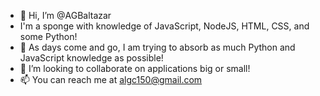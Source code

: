 - 👋 Hi, I’m @AGBaltazar
-   I'm a sponge with knowledge of JavaScript, NodeJS, HTML, CSS, and some Python!
- 🌱 As days come and go, I am trying to absorb as much Python and JavaScript knowledge as possible!
- 💞️ I’m looking to collaborate on applications big or small!
- 📫 You can reach me at algc150@gmail.com

<!---
AGBaltazar/AGBaltazar is a ✨ special ✨ repository because its `README.md` (this file) appears on your GitHub profile.
You can click the Preview link to take a look at your changes.
--->
